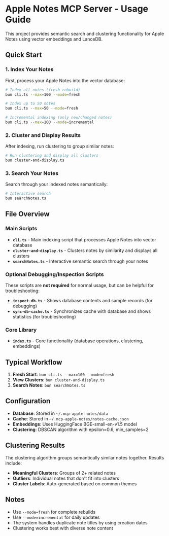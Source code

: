 # Apple Notes MCP Server - Usage Guide

This project provides semantic search and clustering functionality for Apple Notes using vector embeddings and LanceDB.

## Quick Start

### 1. Index Your Notes
First, process your Apple Notes into the vector database:

```bash
# Index all notes (fresh rebuild)
bun cli.ts --max=100 --mode=fresh

# Index up to 50 notes
bun cli.ts --max=50 --mode=fresh

# Incremental indexing (only new/changed notes)
bun cli.ts --max=100 --mode=incremental
```

### 2. Cluster and Display Results
After indexing, run clustering to group similar notes:

```bash
# Run clustering and display all clusters
bun cluster-and-display.ts
```

### 3. Search Your Notes
Search through your indexed notes semantically:

```bash
# Interactive search
bun searchNotes.ts
```

## File Overview

### Main Scripts

- **`cli.ts`** - Main indexing script that processes Apple Notes into vector database
- **`cluster-and-display.ts`** - Clusters notes by similarity and displays all clusters
- **`searchNotes.ts`** - Interactive semantic search through your notes

### Optional Debugging/Inspection Scripts

These scripts are **not required** for normal usage, but can be helpful for troubleshooting:

- **`inspect-db.ts`** - Shows database contents and sample records (for debugging)
- **`sync-db-cache.ts`** - Synchronizes cache with database and shows statistics (for troubleshooting)

### Core Library

- **`index.ts`** - Core functionality (database operations, clustering, embeddings)

## Typical Workflow

1. **Fresh Start**: `bun cli.ts --max=100 --mode=fresh`
2. **View Clusters**: `bun cluster-and-display.ts`
3. **Search Notes**: `bun searchNotes.ts`

## Configuration

- **Database**: Stored in `~/.mcp-apple-notes/data`
- **Cache**: Stored in `~/.mcp-apple-notes/notes-cache.json`
- **Embeddings**: Uses HuggingFace BGE-small-en-v1.5 model
- **Clustering**: DBSCAN algorithm with epsilon=0.6, min_samples=2

## Clustering Results

The clustering algorithm groups semantically similar notes together. Results include:

- **Meaningful Clusters**: Groups of 2+ related notes
- **Outliers**: Individual notes that don't fit into clusters
- **Cluster Labels**: Auto-generated based on common themes

## Notes

- Use `--mode=fresh` for complete rebuilds
- Use `--mode=incremental` for daily updates
- The system handles duplicate note titles by using creation dates
- Clustering works best with diverse note content